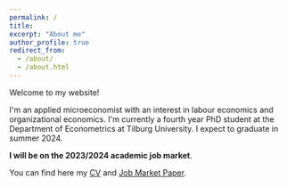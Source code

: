 ```yaml
---
permalink: /
title: 
excerpt: "About me"
author_profile: true
redirect_from: 
  - /about/
  - /about.html
---
```


Welcome to my website!

I'm an applied microeconomist with an interest in labour economics and organizational economics.
I'm currently a fourth year PhD student at the Department of Econometrics at Tilburg University. I expect to graduate in summer 2024. 

**I will be on the 2023/2024 academic job market**.

You can find here my [CV](/files/CV_Bernasconi.pdf) and [Job Market Paper](/files/JMP.pdf).
